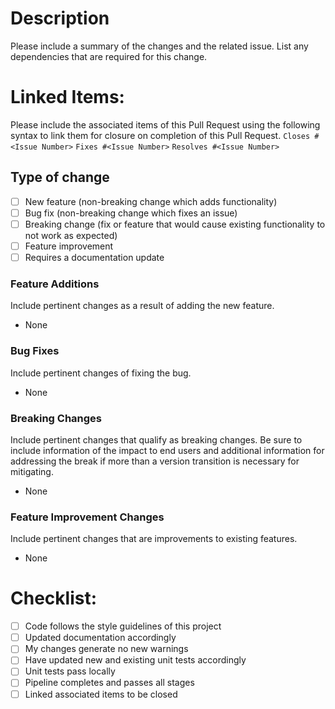 # Description
Please include a summary of the changes and the related issue. List any dependencies that are required for this change.

# Linked Items:
Please include the associated items of this Pull Request using the following syntax to link them for closure on completion of this Pull Request.
`Closes #<Issue Number>`
`Fixes #<Issue Number>`
`Resolves #<Issue Number>`

## Type of change
- [ ] New feature (non-breaking change which adds functionality)
- [ ] Bug fix (non-breaking change which fixes an issue)
- [ ] Breaking change (fix or feature that would cause existing functionality to not work as expected)
- [ ] Feature improvement
- [ ] Requires a documentation update

### Feature Additions
Include pertinent changes as a result of adding the new feature.
- None

### Bug Fixes
Include pertinent changes of fixing the bug.
- None

### Breaking Changes
Include pertinent changes that qualify as breaking changes. Be sure to include information of the impact to end users and additional information for addressing the break if more than a version transition is necessary for mitigating. 
- None

### Feature Improvement Changes
Include pertinent changes that are improvements to existing features.
- None

# Checklist:
- [ ] Code follows the style guidelines of this project
- [ ] Updated documentation accordingly
- [ ] My changes generate no new warnings
- [ ] Have updated new and existing unit tests accordingly
- [ ] Unit tests pass locally
- [ ] Pipeline completes and passes all stages
- [ ] Linked associated items to be closed